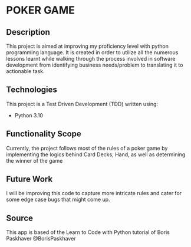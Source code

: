 # POKER GAME
## Description
 This project is aimed at improving my proficiency level with python programming language. It is created in order to utilize all the numerous lessons learnt while walking through the process involved in software development from identifying business needs/problem to translating it to actionable task.

 ## Technologies
 This project is a Test Driven Development (TDD) written using:
 * Python 3.10

## Functionality Scope
Currently, the project follows most of the rules of a poker game by implementing the logics behind Card Decks, Hand, as well as determining the winner of the game

## Future Work
I will be improving this code to capture more intricate rules and cater for some edge case bugs that might come up.

## Source
This app is based of the Learn to Code with Python tutorial of Boris Paskhaver @BorisPaskhaver